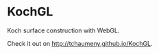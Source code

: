 KochGL
======

Koch surface construction with WebGL.

Check it out on http://tchaumeny.github.io/KochGL.
